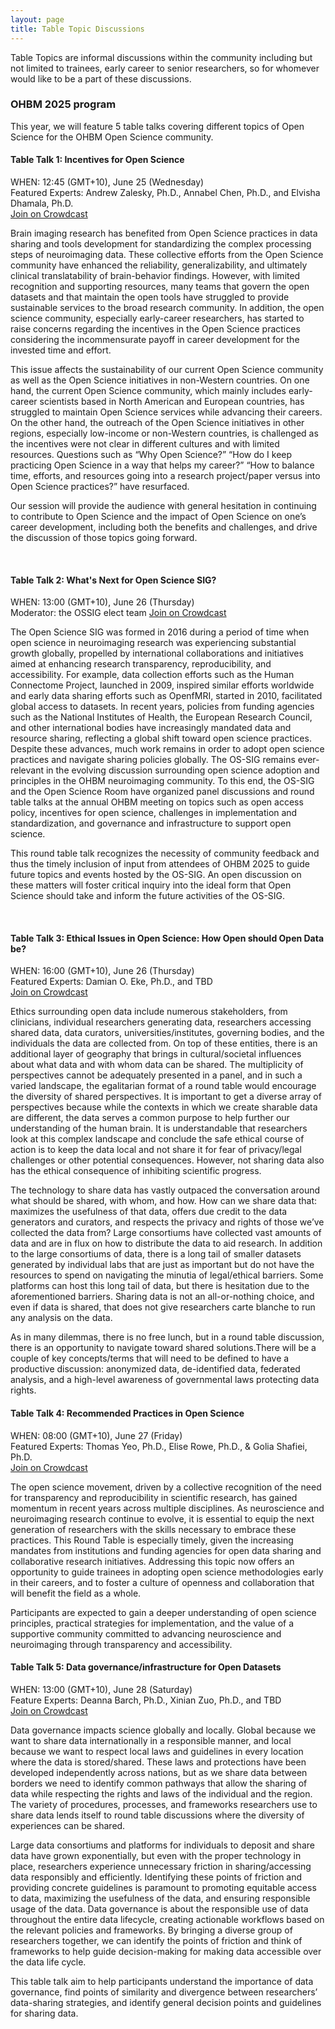 ```yaml
---
layout: page
title: Table Topic Discussions
---
```


Table Topics are informal discussions within the community including but not limited to trainees, early career to senior researchers, so for whomever would like to be a part of these discussions.

### OHBM 2025 program

This year, we will feature 5 table talks covering different topics of Open Science for the OHBM Open Science community.

#### Table Talk 1: Incentives for Open Science
WHEN: 12:45 (GMT+10), June 25 (Wednesday)  <br>
Featured Experts: Andrew Zalesky, Ph.D., Annabel Chen, Ph.D., and Elvisha Dhamala, Ph.D. <br>
[Join on Crowdcast](https://www.crowdcast.io/c/osr-2025-table-talk-1-incentives)

Brain imaging research has benefited from Open Science practices in data sharing and tools development for standardizing the complex processing steps of neuroimaging data. These collective efforts from the Open Science community have enhanced the reliability, generalizability, and ultimately clinical translatability of brain-behavior findings. However, with limited recognition and supporting resources, many teams that govern the open datasets and that maintain the open tools have struggled to provide sustainable services to the broad research community. In addition, the open science community, especially early-career researchers, has started to raise concerns regarding the incentives in the Open Science practices considering the incommensurate payoff in career development for the invested time and effort. 

This issue affects the sustainability of our current Open Science community as well as the Open Science initiatives in non-Western countries. On one hand, the current Open Science community, which mainly includes early-career scientists based in North American and European countries, has struggled to maintain Open Science services while advancing their careers. On the other hand, the outreach of the Open Science initiatives in other regions, especially low-income or non-Western countries, is challenged as the incentives were not clear in different cultures and with limited resources. Questions such as “Why Open Science?” “How do I keep practicing Open Science in a way that helps my career?” “How to balance time, efforts, and resources going into a research project/paper versus into Open Science practices?” have resurfaced. 

Our session will provide the audience with general hesitation in continuing to contribute to Open Science and the impact of Open Science on one’s career development, including both the benefits and challenges, and drive the discussion of those topics going forward. 

<br/>

#### Table Talk 2: What's Next for Open Science SIG?
WHEN: 13:00 (GMT+10), June 26 (Thursday)  <br>
Moderator: the OSSIG elect team
[Join on Crowdcast](https://www.crowdcast.io/c/osr-2025-table-talk-2-ossig)

The Open Science SIG was formed in 2016 during a period of time when open science in neuroimaging research was experiencing substantial growth globally, propelled by international collaborations and initiatives aimed at enhancing research transparency, reproducibility, and accessibility. For example, data collection efforts such as the Human Connectome Project, launched in 2009, inspired similar efforts worldwide and early data sharing efforts such as OpenfMRI, started in 2010, facilitated global access to datasets. In recent years, policies from funding agencies such as the National Institutes of Health, the European Research Council, and other international bodies have increasingly mandated data and resource sharing, reflecting a global shift toward open science practices. Despite these advances, much work remains in order to adopt open science practices and navigate sharing policies globally. The OS-SIG remains ever-relevant in the evolving discussion surrounding open science adoption and principles in the OHBM neuroimaging community. To this end, the OS-SIG and the Open Science Room have organized panel discussions and round table talks at the annual OHBM meeting on topics such as open access policy, incentives for open science, challenges in implementation and standardization, and governance and infrastructure to support open science. 

This round table talk recognizes the necessity of community feedback and thus the timely inclusion of input from attendees of OHBM 2025 to guide future topics and events hosted by the OS-SIG. An open discussion on these matters will foster critical inquiry into the ideal form that Open Science should take and inform the future activities of the OS-SIG. 

<br/>

#### Table Talk 3: Ethical Issues in Open Science: How Open should Open Data be?
WHEN: 16:00 (GMT+10), June 26 (Thursday)  <br>
Featured Experts: Damian O. Eke, Ph.D., and TBD <br>
[Join on Crowdcast](https://www.crowdcast.io/c/osr-2025-table-talk-3)

Ethics surrounding open data include numerous stakeholders, from clinicians, individual researchers generating data, researchers accessing shared data, data curators, universities/institutes, governing bodies, and the individuals the data are collected from. On top of these entities, there is an additional layer of geography that brings in cultural/societal influences about what data and with whom data can be shared. The multiplicity of perspectives cannot be adequately presented in a panel, and in such a varied landscape, the egalitarian format of a round table would encourage the diversity of shared perspectives. It is important to get a diverse array of perspectives because while the contexts in which we create sharable data are different, the data serves a common purpose to help further our understanding of the human brain. It is understandable that researchers look at this complex landscape and conclude the safe ethical course of action is to keep the data local and not share it for fear of privacy/legal challenges or other potential consequences. However, not sharing data also has the ethical consequence of inhibiting scientific progress. 

The technology to share data has vastly outpaced the conversation around what should be shared, with whom, and how. How can we share data that: maximizes the usefulness of that data, offers due credit to the data generators and curators, and respects the privacy and rights of those we’ve collected the data from? Large consortiums have collected vast amounts of data and are in flux on how to distribute the data to aid research. In addition to the large consortiums of data, there is a long tail of smaller datasets generated by individual labs that are just as important but do not have the resources to spend on navigating the minutia of legal/ethical barriers. Some platforms can host this long tail of data, but there is hesitation due to the aforementioned barriers. Sharing data is not an all-or-nothing choice, and even if data is shared, that does not give researchers carte blanche to run any analysis on the data. 

As in many dilemmas, there is no free lunch, but in a round table discussion, there is an opportunity to navigate toward shared solutions.There will be a couple of key concepts/terms that will need to be defined to have a productive discussion: anonymized data, de-identified data, federated analysis, and a high-level awareness of governmental laws protecting data rights.
 

#### Table Talk 4: Recommended Practices in Open Science
WHEN: 08:00 (GMT+10), June 27 (Friday) <br>
Featured Experts: Thomas Yeo, Ph.D., Elise Rowe, Ph.D., & Golia Shafiei, Ph.D.<br>
[Join on Crowdcast](https://www.crowdcast.io/c/osr-2025-table-talk-4)

The open science movement, driven by a collective recognition of the need for transparency and reproducibility in scientific research, has gained momentum in recent years across multiple disciplines. As neuroscience and neuroimaging research continue to evolve, it is essential to equip the next generation of researchers with the skills necessary to embrace these practices. This Round Table is especially timely, given the increasing mandates from institutions and funding agencies for open data sharing and collaborative research initiatives. Addressing this topic now offers an opportunity to guide trainees in adopting open science methodologies early in their careers, and to foster a culture of openness and collaboration that will benefit the field as a whole. 

Participants are expected to gain a deeper understanding of open science principles, practical strategies for implementation, and the value of a supportive community committed to advancing neuroscience and neuroimaging through transparency and accessibility.

#### Table Talk 5: Data governance/infrastructure for Open Datasets
WHEN: 13:00 (GMT+10), June 28 (Saturday)  <br>
Feature Experts: Deanna Barch, Ph.D., Xinian Zuo, Ph.D., and TBD<br>
[Join on Crowdcast](https://www.crowdcast.io/c/osr-2025-table-talk-5)

Data governance impacts science globally and locally. Global because we want to share data internationally in a responsible manner, and local because we want to respect local laws and guidelines in every location where the data is stored/shared. These laws and protections have been developed independently across nations, but as we share data between borders we need to identify common pathways that allow the sharing of data while respecting the rights and laws of the individual and the region. The variety of procedures, processes, and frameworks researchers use to share data lends itself to round table discussions where the diversity of experiences can be shared.

Large data consortiums and platforms for individuals to deposit and share data have grown exponentially, but even with the proper technology in place, researchers experience unnecessary friction in sharing/accessing data responsibly and efficiently. Identifying these points of friction and providing concrete guidelines is paramount to promoting equitable access to data, maximizing the usefulness of the data, and ensuring responsible usage of the data. Data governance is about the responsible use of data throughout the entire data lifecycle, creating actionable workflows based on the relevant policies and frameworks. By bringing a diverse group of researchers together, we can identify the points of friction and think of frameworks to help guide decision-making for making data accessible over the data life cycle.

This table talk aim to help participants understand the importance of data governance, find points of similarity and divergence between researchers’ data-sharing strategies, and identify general decision points and guidelines for sharing data.
